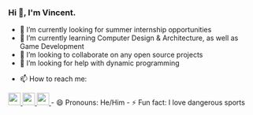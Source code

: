 ### Hi 👋, I'm Vincent.



- 🔭 I’m currently looking for summer internship opportunities
- 🌱 I’m currently learning Computer Design & Architecture, as well as Game Development
- 👯 I’m looking to collaborate on any open source projects
- 🤔 I’m looking for help with dynamic programming
<!-- - 💬 Ask me about ... -->
- 📫 How to reach me: 
<a href="https://www.instagram.com/vincent.nw/">
<img height="25" width="25" src="https://unpkg.com/simple-icons@v8/icons/instagram.svg"/simpleicons/purple />
</a>

<a href="https://www.linkedin.com/in/vnw/">
<img height="25" width="25" src="https://unpkg.com/simple-icons@v8/icons/linkedin.svg"/simpleicons/blue />
</a>

<a href="https://www.github.com/izyns">
<img height="25" width="25" src="https://unpkg.com/simple-icons@v8/icons/github.svg"/simpleicons/white />
</a>
- 😄 Pronouns: He/Him
- ⚡ Fun fact: I love dangerous sports

